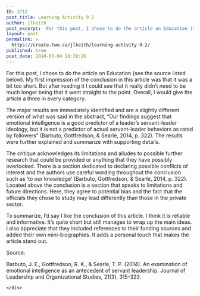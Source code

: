 ```yaml
---
ID: 3712
post_title: Learning Activity 9.2
author: jlkeith
post_excerpt: 'For this post, I chose to do the article on Education (see the source listed below). My first impression of the conclusion in this article was that it was a bit too short. But after reading it I could see that it really didn&rsquo;t need to be much longer being that it went straight to [&hellip;]'
layout: post
permalink: >
  https://create.twu.ca/jlkeith/learning-activity-9-2/
published: true
post_date: 2018-03-04 18:39:26
---
```

For this post, I chose to do the article on Education (see the source listed below). My first impression of the conclusion in this article was that it was a bit too short. But after reading it I could see that it really didn’t need to be much longer being that it went straight to the point. Overall, I would give the article a three in every category.

The major results are immediately identified and are a slightly different version of what was said in the abstract, “Our findings suggest that emotional intelligence is a good predictor of a leader’s servant-leader ideology, but it is not a predictor of actual servant-leader behaviors as rated by followers” (Barbuto, Gottfredson, &amp; Searle, 2014, p. 322). The results were further explained and summarize with supporting details.

The critique acknowledges its limitations and alludes to possible further research that could be provided or anything that they have possibly overlooked. There is a section dedicated to declaring possible conflicts of interest and the authors use careful wording throughout the conclusion such as ‘to our knowledge’ (Barbuto, Gottfredson, &amp; Searle, 2014, p. 322). Located above the conclusion is a section that speaks to limitations and future directions. Here, they agree to potential bias and the fact that the officials they chose to study may lead differently than those in the private sector.

To summarize, I’d say I like the conclusion of this article. I think it is reliable and informative. It’s quite short but still manages to wrap up the main ideas. I also appreciate that they included references to their funding sources and added their own mini-biographies. It adds a personal touch that makes the article stand out.

Source:

Barbuto, J. E., Gottfredson, R. K., &amp; Searle, T. P. (2014). An examination of emotional intelligence as an antecedent of servant leadership. Journal of Leadership and Organizational Studies, 21(3), 315-323.

<div id="themify_builder_content-103" data-postid="103" class="themify_builder_content themify_builder_content-103 themify_builder">

    </div>

<!-- /themify_builder_content -->